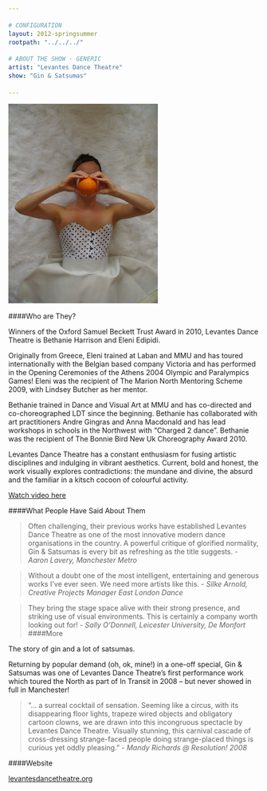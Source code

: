 ```yaml
---

# CONFIGURATION
layout: 2012-springsummer
rootpath: "../../../"

# ABOUT THE SHOW - GENERIC
artist: "Levantes Dance Theatre"
show: "Gin & Satsumas"

---
```


![Levantes Dance Theatre](w4ldt.jpg)

####Who are They?

Winners of the Oxford Samuel Beckett Trust Award in 2010, Levantes Dance Theatre is Bethanie Harrison and Eleni Edipidi.  

Originally from Greece, Eleni trained at Laban and MMU and has toured internationally with the Belgian based company Victoria and has performed in the Opening Ceremonies of the Athens 2004 Olympic and Paralympics Games!  Eleni was the recipient of The Marion North Mentoring Scheme 2009, with Lindsey Butcher as her mentor.  

Bethanie trained in Dance and Visual Art at MMU and has co-directed and co-choreographed LDT since the beginning. Bethanie has collaborated with art practitioners Andre Gingras and Anna Macdonald and has lead workshops in schools in the Northwest with “Charged 2 dance”. Bethanie was the recipient of The Bonnie Bird New Uk Choreography Award 2010.

Levantes Dance Theatre has a constant enthusiasm for fusing artistic disciplines and indulging in vibrant aesthetics. Current, bold and honest, the work visually explores contradictions: the mundane and divine, the absurd and the familiar in a kitsch cocoon of colourful activity.

[Watch video here](http://www.levantesdancetheatre.org/GIn%20and%20Satsumas_Smlr_Prog.mov)

####What People Have Said About Them

>Often challenging, their previous works have established Levantes Dance Theatre as one of the most innovative modern dance organisations in the country. A powerful critique of glorified normality, Gin & Satsumas is every bit as refreshing as the title suggests. - *Aaron Lavery, Manchester Metro*

>Without a doubt one of the most intelligent, entertaining and generous works I've ever seen. We need more artists like this. - *Silke Arnold, Creative Projects Manager East London Dance*

>They bring the stage space alive with their strong presence, and striking use of visual environments. This is certainly a company worth looking out for! - *Sally O'Donnell, Leicester University, De Monfort*    
 
####More

The story of gin and a lot of satsumas.

Returning by popular demand (oh, ok, mine!) in a one-off special, Gin & Satsumas was one of Levantes Dance Theatre’s first performance work which toured the North as part of In Transit in 2008 – but never showed in full in Manchester!

>“… a surreal cocktail of sensation. Seeming like a circus, with its disappearing floor lights, trapeze wired objects and obligatory cartoon clowns, we are drawn into this incongruous spectacle by Levantes Dance Theatre. Visually stunning, this carnival cascade of cross-dressing strange-faced people doing strange-placed things is curious yet oddly pleasing.” - *Mandy Richards @ Resolution! 2008*

####Website

[levantesdancetheatre.org](http://www.levantesdancetheatre.org/)
